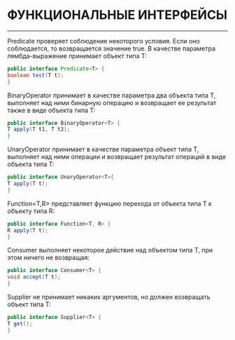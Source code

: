 # ФУНКЦИОНАЛЬНЫЕ ИНТЕРФЕЙСЫ

---

Predicate<T> проверяет соблюдение некоторого условия. Если оно соблюдается, то возвращается значение true.
В качестве параметра лямбда-выражение принимает объект типа T:

```java
public interface Predicate<T> {
boolean test(T t);
}
```

BinaryOperator<T> принимает в качестве параметра два объекта типа T, выполняет над ними бинарную операцию
и возвращает ее результат также в виде объекта типа T:

```java
public interface BinaryOperator<T> {
T apply(T t1, T t2);
}
```


UnaryOperator<T> принимает в качестве параметра объект типа T, выполняет над ними операции и возвращает
результат операций в виде объекта типа T:

```java
public interface UnaryOperator<T>{
T apply(T t);
}
```


Function<T,R> представляет функцию перехода от объекта типа T к объекту типа R:

```java
public interface Function<T, R> {
R apply(T t);
}
```


Consumer<T> выполняет некоторое действие над объектом типа T, при этом ничего не возвращая:

```java
public interface Consumer<T> {
void accept(T t);
}
```


Supplier<T> не принимает никаких аргументов, но должен возвращать объект типа T:

```java
public interface Supplier<T> {
T get();
}
```

